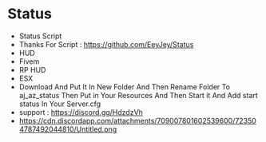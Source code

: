 # Status
- Status Script
- Thanks For Script : https://github.com/EeyJey/Status
- HUD
- Fivem
- RP HUD
- ESX
- Download And Put It In New Folder And Then Rename Folder To aj_az_status Then Put in Your Resources And Then Start it And Add start status In Your Server.cfg
- support : https://discord.gg/HdzdzVh
- https://cdn.discordapp.com/attachments/709007801602539600/723504787492044810/Untitled.png
